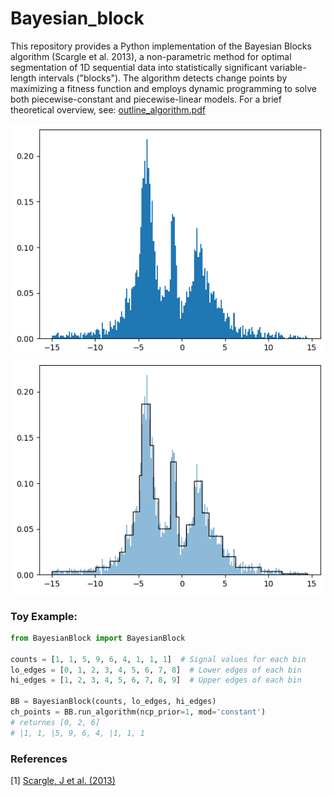 # Bayesian_block
This repository provides a Python implementation of the Bayesian Blocks algorithm (Scargle et al. 2013), a non-parametric method for optimal segmentation of 1D sequential data into statistically significant variable-length intervals ("blocks"). The algorithm detects change points by maximizing a fitness function and employs dynamic programming to solve both piecewise-constant and piecewise-linear models. For a brief theoretical overview, see: [outline_algorithm.pdf](outline_algorithm.pdf)

![image](/description/image1.png)
![image](/description/image2.png)

### Toy Example:
```python
from BayesianBlock import BayesianBlock

counts = [1, 1, 5, 9, 6, 4, 1, 1, 1]  # Signal values for each bin
lo_edges = [0, 1, 2, 3, 4, 5, 6, 7, 8]  # Lower edges of each bin
hi_edges = [1, 2, 3, 4, 5, 6, 7, 8, 9]  # Upper edges of each bin

BB = BayesianBlock(counts, lo_edges, hi_edges)
ch_points = BB.run_algorithm(ncp_prior=1, mod='constant')
# returnes [0, 2, 6]
# |1, 1, |5, 9, 6, 4, |1, 1, 1
```
### References
[1] [Scargle, J et al. (2013)](https://ui.adsabs.harvard.edu/abs/2013ApJ...764..167S)
